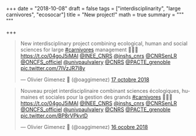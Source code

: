 +++
date = "2018-10-08"
draft = false
tags = ["interdisciplinarity", "large carnivores", "ecosocar"]
title = "New project!"
math = true
summary = """
"""

+++

<blockquote class="twitter-tweet" data-lang="fr"><p lang="en" dir="ltr">New interdisciplinary project combining ecological, human and social sciences for large <a href="https://twitter.com/hashtag/carnivores?src=hash&amp;ref_src=twsrc%5Etfw">#carnivores</a> management 🐺🐻🐱 <a href="https://t.co/04goJ5iMAI">https://t.co/04goJ5iMAI</a> <a href="https://twitter.com/INEE_CNRS?ref_src=twsrc%5Etfw">@INEE_CNRS</a> <a href="https://twitter.com/inshs_cnrs?ref_src=twsrc%5Etfw">@inshs_cnrs</a> <a href="https://twitter.com/CNRSenLR?ref_src=twsrc%5Etfw">@CNRSenLR</a> <a href="https://twitter.com/ONCFS_officiel?ref_src=twsrc%5Etfw">@ONCFS_officiel</a> <a href="https://twitter.com/univpaulvalery?ref_src=twsrc%5Etfw">@univpaulvalery</a> <a href="https://twitter.com/CNRS?ref_src=twsrc%5Etfw">@CNRS</a> <a href="https://twitter.com/PACTE_grenoble?ref_src=twsrc%5Etfw">@PACTE_grenoble</a> <a href="https://t.co/7IVzJR7l8y">pic.twitter.com/7IVzJR7l8y</a></p>&mdash; Olivier Gimenez 🚸 (@oaggimenez) <a href="https://twitter.com/oaggimenez/status/1052535703744204800?ref_src=twsrc%5Etfw">17 octobre 2018</a></blockquote>
<script async src="https://platform.twitter.com/widgets.js" charset="utf-8"></script>
 
 
<blockquote class="twitter-tweet" data-lang="fr"><p lang="fr" dir="ltr">Nouveau projet interdisciplinaire combinant sciences écologiques, humaines et sociales pour la gestion des grands <a href="https://twitter.com/hashtag/carnivores?src=hash&amp;ref_src=twsrc%5Etfw">#carnivores</a> 🐺🐻🐱 <a href="https://t.co/04goJ5iMAI">https://t.co/04goJ5iMAI</a> <a href="https://twitter.com/INEE_CNRS?ref_src=twsrc%5Etfw">@INEE_CNRS</a> <a href="https://twitter.com/inshs_cnrs?ref_src=twsrc%5Etfw">@inshs_cnrs</a> <a href="https://twitter.com/CNRSenLR?ref_src=twsrc%5Etfw">@CNRSenLR</a> <a href="https://twitter.com/ONCFS_officiel?ref_src=twsrc%5Etfw">@ONCFS_officiel</a> <a href="https://twitter.com/univpaulvalery?ref_src=twsrc%5Etfw">@univpaulvalery</a> <a href="https://twitter.com/CNRS?ref_src=twsrc%5Etfw">@CNRS</a> <a href="https://twitter.com/PACTE_grenoble?ref_src=twsrc%5Etfw">@PACTE_grenoble</a> <a href="https://t.co/BP8rVPkvtD">pic.twitter.com/BP8rVPkvtD</a></p>&mdash; Olivier Gimenez 🚸 (@oaggimenez) <a href="https://twitter.com/oaggimenez/status/1052053330678243328?ref_src=twsrc%5Etfw">16 ocobre 2018</a></blockquote>
<script async src="https://platform.twitter.com/widgets.js" charset="utf-8"></script>
